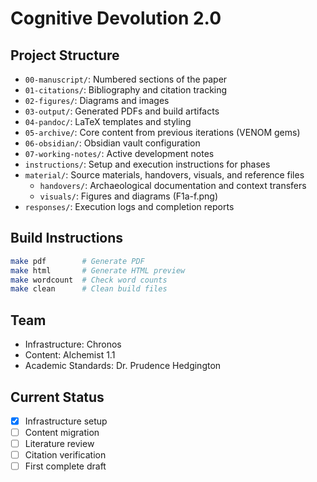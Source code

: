 # Cognitive Devolution 2.0

## Project Structure
- `00-manuscript/`: Numbered sections of the paper
- `01-citations/`: Bibliography and citation tracking
- `02-figures/`: Diagrams and images
- `03-output/`: Generated PDFs and build artifacts
- `04-pandoc/`: LaTeX templates and styling
- `05-archive/`: Core content from previous iterations (VENOM gems)
- `06-obsidian/`: Obsidian vault configuration
- `07-working-notes/`: Active development notes
- `instructions/`: Setup and execution instructions for phases
- `material/`: Source materials, handovers, visuals, and reference files
  - `handovers/`: Archaeological documentation and context transfers
  - `visuals/`: Figures and diagrams (F1a-f.png)
- `responses/`: Execution logs and completion reports

## Build Instructions
```bash
make pdf        # Generate PDF
make html       # Generate HTML preview
make wordcount  # Check word counts
make clean      # Clean build files
```

## Team
- Infrastructure: Chronos
- Content: Alchemist 1.1
- Academic Standards: Dr. Prudence Hedgington

## Current Status
- [x] Infrastructure setup
- [ ] Content migration
- [ ] Literature review
- [ ] Citation verification
- [ ] First complete draft
